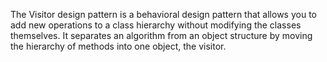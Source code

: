The Visitor design pattern is a behavioral design pattern that allows you to add new operations
 to a class hierarchy without modifying the classes themselves. 
 It separates an algorithm from an object structure by moving the hierarchy of methods into one object, the visitor.